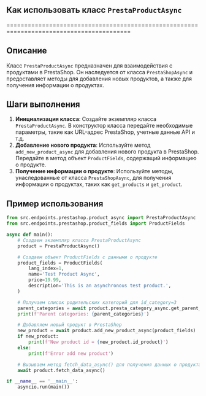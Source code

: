 ## Как использовать класс `PrestaProductAsync`
=========================================================================================

Описание
-------------------------
Класс `PrestaProductAsync`  предназначен для взаимодействия с продуктами в PrestaShop. Он наследуется от класса `PrestaShopAsync` и предоставляет методы для добавления новых продуктов, а также для получения информации о продуктах.

Шаги выполнения
-------------------------
1. **Инициализация класса**: Создайте экземпляр класса `PrestaProductAsync`. В конструктор класса передайте необходимые параметры, такие как URL-адрес PrestaShop, учетные данные API и т.д.
2. **Добавление нового продукта**: Используйте метод `add_new_product_async` для добавления нового продукта в PrestaShop. Передайте в метод объект `ProductFields`, содержащий информацию о продукте.
3. **Получение информации о продукте**: Используйте методы, унаследованные от класса `PrestaShopAsync`, для получения информации о продуктах, таких как `get_products` и `get_product`.

Пример использования
-------------------------

```python
from src.endpoints.prestashop.product_async import PrestaProductAsync
from src.endpoints.prestashop.product_fields import ProductFields

async def main():
    # Создаем экземпляр класса PrestaProductAsync
    product = PrestaProductAsync()

    # Создаем объект ProductFields с данными о продукте
    product_fields = ProductFields(
        lang_index=1,
        name='Test Product Async',
        price=19.99,
        description='This is an asynchronous test product.',
    )

    # Получаем список родительских категорий для id_category=3
    parent_categories = await product.presta_category_async.get_parent_categories_list(id_category=3)
    print(f'Parent categories: {parent_categories}')

    # Добавляем новый продукт в PrestaShop
    new_product = await product.add_new_product_async(product_fields)
    if new_product:
        print(f'New product id = {new_product.id_product}')
    else:
        print(f'Error add new product')

    # Вызываем метод fetch_data_async() для получения данных о продуктах
    await product.fetch_data_async()

if __name__ == '__main__':
    asyncio.run(main())
```